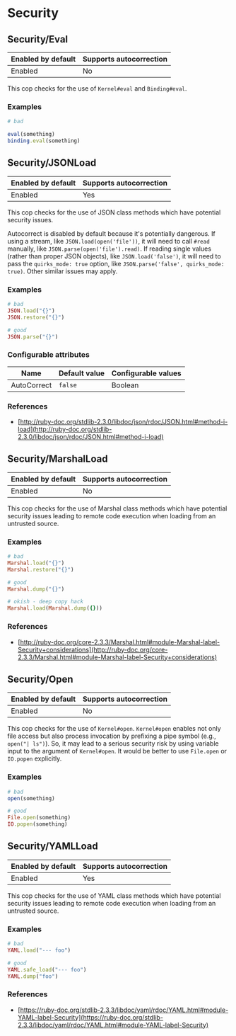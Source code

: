 # Security

## Security/Eval

Enabled by default | Supports autocorrection
--- | ---
Enabled | No

This cop checks for the use of `Kernel#eval` and `Binding#eval`.

### Examples

```ruby
# bad

eval(something)
binding.eval(something)
```

## Security/JSONLoad

Enabled by default | Supports autocorrection
--- | ---
Enabled | Yes

This cop checks for the use of JSON class methods which have potential
security issues.

Autocorrect is disabled by default because it's potentially dangerous.
If using a stream, like `JSON.load(open('file'))`, it will need to call
`#read` manually, like `JSON.parse(open('file').read)`.
If reading single values (rather than proper JSON objects), like
`JSON.load('false')`, it will need to pass the `quirks_mode: true`
option, like `JSON.parse('false', quirks_mode: true)`.
Other similar issues may apply.

### Examples

```ruby
# bad
JSON.load("{}")
JSON.restore("{}")

# good
JSON.parse("{}")
```

### Configurable attributes

Name | Default value | Configurable values
--- | --- | ---
AutoCorrect | `false` | Boolean

### References

* [http://ruby-doc.org/stdlib-2.3.0/libdoc/json/rdoc/JSON.html#method-i-load](http://ruby-doc.org/stdlib-2.3.0/libdoc/json/rdoc/JSON.html#method-i-load)

## Security/MarshalLoad

Enabled by default | Supports autocorrection
--- | ---
Enabled | No

This cop checks for the use of Marshal class methods which have
potential security issues leading to remote code execution when
loading from an untrusted source.

### Examples

```ruby
# bad
Marshal.load("{}")
Marshal.restore("{}")

# good
Marshal.dump("{}")

# okish - deep copy hack
Marshal.load(Marshal.dump({}))
```

### References

* [http://ruby-doc.org/core-2.3.3/Marshal.html#module-Marshal-label-Security+considerations](http://ruby-doc.org/core-2.3.3/Marshal.html#module-Marshal-label-Security+considerations)

## Security/Open

Enabled by default | Supports autocorrection
--- | ---
Enabled | No

This cop checks for the use of `Kernel#open`.
`Kernel#open` enables not only file access but also process invocation
by prefixing a pipe symbol (e.g., `open("| ls")`).  So, it may lead to
a serious security risk by using variable input to the argument of
`Kernel#open`.  It would be better to use `File.open` or `IO.popen`
explicitly.

### Examples

```ruby
# bad
open(something)

# good
File.open(something)
IO.popen(something)
```

## Security/YAMLLoad

Enabled by default | Supports autocorrection
--- | ---
Enabled | Yes

This cop checks for the use of YAML class methods which have
potential security issues leading to remote code execution when
loading from an untrusted source.

### Examples

```ruby
# bad
YAML.load("--- foo")

# good
YAML.safe_load("--- foo")
YAML.dump("foo")
```

### References

* [https://ruby-doc.org/stdlib-2.3.3/libdoc/yaml/rdoc/YAML.html#module-YAML-label-Security](https://ruby-doc.org/stdlib-2.3.3/libdoc/yaml/rdoc/YAML.html#module-YAML-label-Security)
